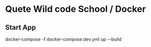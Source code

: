 # Quete Wild code School / Docker

## Start App

docker-compose -f docker-compose.dev.yml up --build

